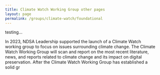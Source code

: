 ```yaml
---
title: Climate Watch Working Group other pages
layout: page
permalink: /groups/climate-watch/foundational
---
```


testing...

In 2023, NDSA Leadership supported the launch of a Climate Watch working group to focus on issues surrounding climate change. The Climate Watch Working Group will scan and report on the most recent literature, news, and reports related to climate change and its impact on digital preservation. After the Climate Watch Working Group has established a solid gr